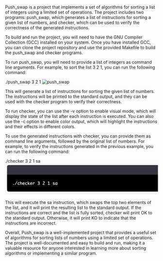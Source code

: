 Push_swap is a project that implements a set of algorithms for sorting a list of integers using a limited set of operations. The project includes two programs: push_swap, which generates a list of instructions for sorting a given list of numbers, and checker, which can be used to verify the correctness of the generated instructions.

To build and run the project, you will need to have the GNU Compiler Collection (GCC) installed on your system. Once you have installed GCC, you can clone the project repository and use the provided Makefile to build the push_swap and checker programs.

To run push_swap, you will need to provide a list of integers as command line arguments. For example, to sort the list 3 2 1, you can run the following command:

./push_swap 3 2 1
![push_swap](push.png)

This will generate a list of instructions for sorting the given list of numbers. The instructions will be printed to the standard output, and they can be used with the checker program to verify their correctness.

To run checker, you can use the -v option to enable visual mode, which will display the state of the list after each instruction is executed. You can also use the -c option to enable color output, which will highlight the instructions and their effects in different colors.

To use the generated instructions with checker, you can provide them as command line arguments, followed by the original list of numbers. For example, to verify the instructions generated in the previous example, you can run the following command:

./checker 3 2 1 sa
![push_swap](checker.png)

This will execute the sa instruction, which swaps the top two elements of the list, and it will print the resulting list to the standard output. If the instructions are correct and the list is fully sorted, checker will print OK to the standard output. Otherwise, it will print KO to indicate that the instructions are incorrect.

Overall, Push_swap is a well-implemented project that provides a useful set of algorithms for sorting lists of numbers using a limited set of operations. The project is well-documented and easy to build and run, making it a valuable resource for anyone interested in learning more about sorting algorithms or implementing a similar program.
